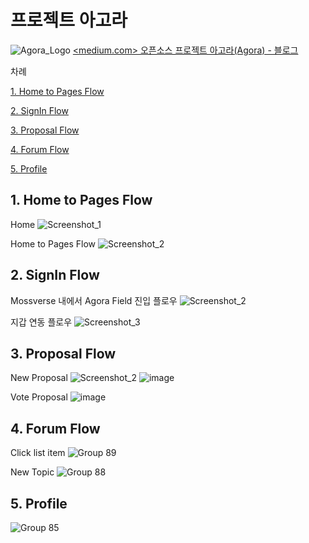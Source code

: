 # 프로젝트 아고라

![Agora_Logo](https://github.com/user-attachments/assets/a68314b4-a76a-4ac0-878d-64435385c10c)
<a href=https://medium.com/mossland-blog/오픈소스-프로젝트-아고라-agora-67b3b2e3fa7f> <medium.com> 오픈소스 프로젝트 아고라(Agora) - 블로그 </a>


차례

[1. Home to Pages Flow](##1.-Home-to-Pages-Flow)

[2. SignIn Flow](##SignIn-Flow)

[3. Proposal Flow](Proposal-Flow)

[4. Forum Flow](Forum-Flow)

[5. Profile](Profile)



## 1. Home to Pages Flow

Home
![Screenshot_1](https://github.com/user-attachments/assets/218e3790-4205-46cd-9717-51fa5b1fd273)

Home to Pages Flow
![Screenshot_2](https://github.com/user-attachments/assets/a6924f50-3d6b-4bed-8d6c-741069007acd)


## 2. SignIn Flow

Mossverse 내에서 Agora Field 진입 플로우
![Screenshot_2](https://github.com/user-attachments/assets/22e264c2-fe5b-4c7c-872e-a935af36bd09)

지갑 연동 플로우
![Screenshot_3](https://github.com/user-attachments/assets/b830546b-65b9-4b04-a31c-c447993e2ce3)



## 3. Proposal Flow

New Proposal
![Screenshot_2](https://github.com/user-attachments/assets/7dffc7b3-b053-47ad-a87d-36491de2f9b0)
![image](https://github.com/user-attachments/assets/c10e1cb5-e041-439d-a19e-38249dedf1cd)

Vote Proposal 
![image](https://github.com/user-attachments/assets/b3dae6ec-5204-4966-bbb6-a2d865d474bb)



## 4. Forum Flow

Click list item
![Group 89](https://github.com/user-attachments/assets/f8ade97e-9411-4ee2-8b1f-047a1886147b)


New Topic
![Group 88](https://github.com/user-attachments/assets/f915444d-3547-40af-8344-a87109aaa904)



## 5. Profile

![Group 85](https://github.com/user-attachments/assets/e7c5f51f-7e23-474a-8650-c60d6b504504)
